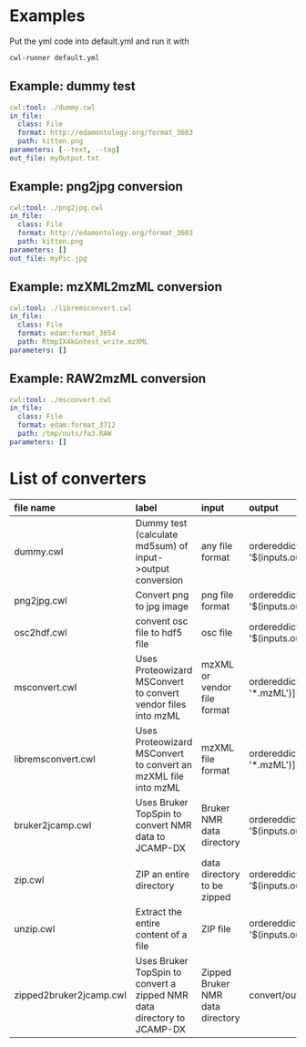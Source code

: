 # Examples
Put the yml code into default.yml and run it with
```sh
cwl-runner default.yml
```

## Example: dummy test
```yml
cwl:tool: ./dummy.cwl
in_file:
  class: File
  format: http://edamontology.org/format_3603
  path: kitten.png
parameters: [--text, --tag]
out_file: myOutput.txt
```

## Example: png2jpg conversion
```yml
cwl:tool: ./png2jpg.cwl
in_file:
  class: File
  format: http://edamontology.org/format_3603
  path: kitten.png
parameters: []
out_file: myPic.jpg
```

## Example: mzXML2mzML conversion
```yml
cwl:tool: ./libremsconvert.cwl
in_file:
  class: File
  format: edam:format_3654
  path: RtmpIX4kGntest_write.mzXML
parameters: []
```

## Example: RAW2mzML conversion
```yml
cwl:tool: ./msconvert.cwl
in_file:
  class: File
  format: edam:format_3712
  path: /tmp/nuts/fa3.RAW
parameters: []
```

# List of converters
| file name               | label                                                                  | input                            | output                                             | author             |
|:------------------------|:-----------------------------------------------------------------------|:---------------------------------|:---------------------------------------------------|:-------------------|
| dummy.cwl               | Dummy test (calculate md5sum) of input->output conversion              | any file format                  | ordereddict([('glob', '$(inputs.out_file)')])      | Steffen Brinckmann |
| png2jpg.cwl             | Convert png to jpg image                                               | png file format                  | ordereddict([('glob', '$(inputs.out_file)')])      | Steffen Brinckmann |
| osc2hdf.cwl             | convent osc file to hdf5 file                                          | osc file                         | ordereddict([('glob', '$(inputs.out_file)')])      | Steffen Brinckmann |
| msconvert.cwl           | Uses Proteowizard MSConvert to convert vendor files into mzML          | mzXML or vendor file format      | ordereddict([('glob', '*.mzML')])                  | Steffen Neumann    |
| libremsconvert.cwl      | Uses Proteowizard MSConvert to convert an mzXML file into mzML         | mzXML file format                | ordereddict([('glob', '*.mzML')])                  | Steffen Neumann    |
| bruker2jcamp.cwl        | Uses Bruker TopSpin to convert NMR data to JCAMP-DX                    | Bruker NMR data directory        | ordereddict([('glob', '$(inputs.out_file)')])      | Steffen Neumann    |
| zip.cwl                 | ZIP an entire directory                                                | data directory to be zipped      | ordereddict([('glob', '$(inputs.out_file)')])      | Steffen Neumann    |
| unzip.cwl               | Extract the entire content of a file                                   | ZIP file                         | ordereddict([('glob', '$(inputs.out_dirname)/*')]) | Steffen Neumann    |
| zipped2bruker2jcamp.cwl | Uses Bruker TopSpin to convert a zipped NMR data directory to JCAMP-DX | Zipped Bruker NMR data directory | convert/outfile                                    | Steffen Neumann    |
